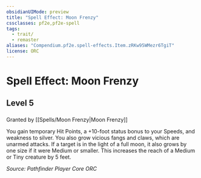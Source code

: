 ```yaml
---
obsidianUIMode: preview
title: "Spell Effect: Moon Frenzy"
cssclasses: pf2e,pf2e-spell
tags:
  - trait/
  - remaster
aliases: "Compendium.pf2e.spell-effects.Item.zRKw95WMezr6TgiT"
license: ORC
---
```

# Spell Effect: Moon Frenzy
## Level 5
### 






Granted by [[Spells/Moon Frenzy|Moon Frenzy]]

You gain temporary Hit Points, a +10-foot status bonus to your Speeds, and weakness to silver. You also grow vicious fangs and claws, which are unarmed attacks. If a target is in the light of a full moon, it also grows by one size if it were Medium or smaller. This increases the reach of a Medium or Tiny creature by 5 feet.

*Source: Pathfinder Player Core*
*ORC*